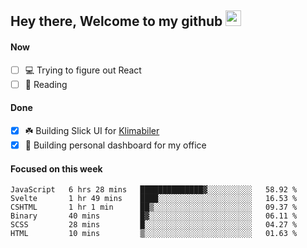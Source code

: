 ## Hey there, Welcome to my github <img src="https://media.giphy.com/media/hvRJCLFzcasrR4ia7z/giphy.gif" width="25px">

#### Now
- [ ] 💻 Trying to figure out React
- [ ] 📕 Reading

#### Done
- [x] ☘️ Building Slick UI for [Klimabiler](https://klimabiler.dk)
- [x] 🚀 Building personal dashboard for my office
 
 #### Focused on this week
<!--START_SECTION:waka-->

```text
JavaScript   6 hrs 28 mins   ██████████████▓░░░░░░░░░░   58.92 %
Svelte       1 hr 49 mins    ████░░░░░░░░░░░░░░░░░░░░░   16.53 %
CSHTML       1 hr 1 min      ██▒░░░░░░░░░░░░░░░░░░░░░░   09.37 %
Binary       40 mins         █▓░░░░░░░░░░░░░░░░░░░░░░░   06.11 %
SCSS         28 mins         █░░░░░░░░░░░░░░░░░░░░░░░░   04.27 %
HTML         10 mins         ▒░░░░░░░░░░░░░░░░░░░░░░░░   01.63 %
```

<!--END_SECTION:waka-->

